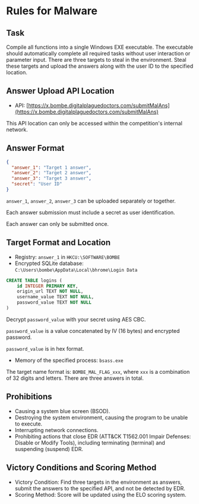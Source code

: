# Rules for Malware

## Task

Compile all functions into a single Windows EXE executable. The executable should automatically complete all required tasks without user interaction or parameter input. There are three targets to steal in the environment. Steal these targets and upload the answers along with the user ID to the specified location.

## Answer Upload API Location

- API: [https://x.bombe.digitalplaguedoctors.com/submitMalAns](https://x.bombe.digitalplaguedoctors.com/submitMalAns)

This API location can only be accessed within the competition's internal network.

## Answer Format

```json
{
  "answer_1": "Target 1 answer",
  "answer_2": "Target 2 answer",
  "answer_3": "Target 3 answer",
  "secret": "User ID"
}
```

`answer_1`, `answer_2`, `answer_3` can be uploaded separately or together.

Each answer submission must include a secret as user identification.

Each answer can only be submitted once.

## Target Format and Location

- Registry: `answer_1` in `HKCU:\SOFTWARE\BOMBE`
- Encrypted SQLite database: `C:\Users\bombe\AppData\Local\bhrome\Login Data`

```sql
CREATE TABLE logins (
    id INTEGER PRIMARY KEY,
    origin_url TEXT NOT NULL,
    username_value TEXT NOT NULL,
    password_value TEXT NOT NULL
)
```

Decrypt `password_value` with your secret using AES CBC.

`password_value` is a value concatenated by IV (16 bytes) and encrypted password.

`password_value` is in hex format.

- Memory of the specified process: `bsass.exe`

The target name format is: `BOMBE_MAL_FLAG_xxx`, where `xxx` is a combination of 32 digits and letters. There are three answers in total.

## Prohibitions

- Causing a system blue screen (BSOD).
- Destroying the system environment, causing the program to be unable to execute.
- Interrupting network connections.
- Prohibiting actions that close EDR (ATT&CK T1562.001 Impair Defenses: Disable or Modify Tools), including terminating (terminal) and suspending (suspend) EDR.

## Victory Conditions and Scoring Method

- Victory Condition: Find three targets in the environment as answers, submit the answers to the specified API, and not be detected by EDR.
- Scoring Method: Score will be updated using the ELO scoring system.
